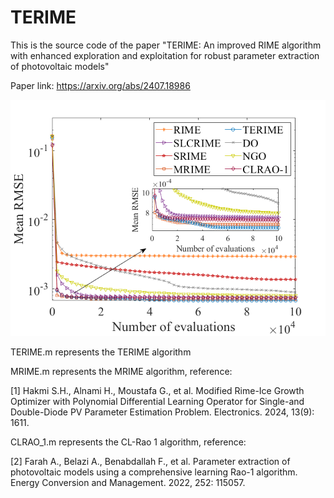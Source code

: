 # TERIME
This is the source code of the paper "TERIME: An improved RIME algorithm with enhanced exploration and exploitation for robust parameter extraction of photovoltaic models"

Paper link: https://arxiv.org/abs/2407.18986

![image](https://github.com/dirge1/TERIME/blob/main/DDM_result.png)

TERIME.m represents the TERIME algorithm

MRIME.m  represents the MRIME algorithm, reference:

[1] Hakmi S.H., Alnami H., Moustafa G., et al. Modified Rime-Ice Growth Optimizer with Polynomial Differential Learning Operator for Single-and Double-Diode PV Parameter Estimation Problem. Electronics. 2024, 13(9): 1611.

CLRAO_1.m represents the CL-Rao 1 algorithm, reference:

[2] Farah A., Belazi A., Benabdallah F., et al. Parameter extraction of photovoltaic models using a comprehensive learning Rao-1 algorithm. Energy Conversion and Management. 2022, 252: 115057.
